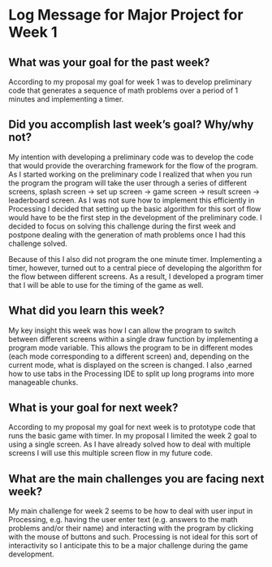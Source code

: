 # Log Message for Major Project for Week 1
## What was your goal for the past week?
According to my proposal my goal for week 1 was to develop preliminary code that generates a sequence of math problems over a period of 1 minutes and implementing a timer. 

## Did you accomplish last week’s goal? Why/why not?
My intention with developing a preliminary code was to develop the code that would provide the overarching framework for the flow of the program. As I started working on the preliminary code I realized that when you run the program the program will take the user through a series of different screens, splash screen -> set up screen -> game screen -> result screen -> leaderboard screen. As I was not sure how to implement this efficiently in Processing I decided that setting up the basic algorithm for this sort of flow would have to be the first step in the development of the preliminary code. I decided to focus on solving this challenge during the first week and postpone dealing with the generation of math problems once I had this challenge solved.
 
Because of this I also did not program the one minute timer. Implementing a timer, however, turned out to a central piece of developing the algorithm for the flow between different screens. As a result, I developed a program timer that I will be able to use for the timing of the game as well.

## What did you learn this week?
My key insight this week was how I can allow the program to switch between different screens within a single draw function by implementing a program mode variable. This allows the program to be in different modes (each mode corresponding to a different screen) and, depending on the current mode, what is displayed on the screen is changed. I also ,earned how to use tabs in the Processing IDE to split up long programs into more manageable chunks. 

## What is your goal for next week?
According to my proposal my goal for next week is to prototype code that runs the basic game with timer. In my proposal I limited the week 2 goal to using a single screen. As I have already solved how to deal with multiple screens I will use this multiple screen flow in my future code. 

## What are the main challenges you are facing next week?
My main challenge for week 2 seems to be how to deal with user input in Processing, e.g. having the user enter text (e.g. answers to the math problems and/or their name) and interacting with the program by clicking with the mouse of buttons and such. Processing is not ideal for this sort of interactivity so I anticipate this to be a major challenge during the game development.
